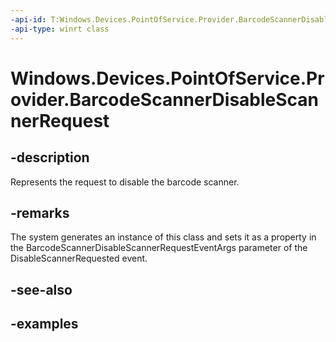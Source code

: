 ```yaml
---
-api-id: T:Windows.Devices.PointOfService.Provider.BarcodeScannerDisableScannerRequest
-api-type: winrt class
---
```


<!-- Class syntax.
public class BarcodeScannerDisableScannerRequest 
-->

# Windows.Devices.PointOfService.Provider.BarcodeScannerDisableScannerRequest

## -description
Represents the request to disable the barcode scanner.

## -remarks
The system generates an instance of this class and sets it as a property in the BarcodeScannerDisableScannerRequestEventArgs parameter of the DisableScannerRequested event.

## -see-also

## -examples

